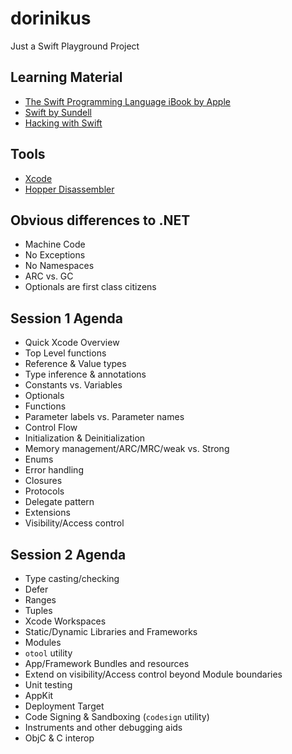 # dorinikus

Just a Swift Playground Project

## Learning Material
* [The Swift Programming Language iBook by Apple](https://books.apple.com/book/the-swift-programming-language-swift-5-7/id881256329)
* [Swift by Sundell](https://www.swiftbysundell.com/)
* [Hacking with Swift](https://www.hackingwithswift.com/)

## Tools
* [Xcode](https://apps.apple.com/app/xcode/id497799835)
* [Hopper Disassembler](https://www.hopperapp.com/)

## Obvious differences to .NET
* Machine Code
* No Exceptions
* No Namespaces
* ARC vs. GC
* Optionals are first class citizens

## Session 1 Agenda
* Quick Xcode Overview
* Top Level functions
* Reference & Value types
* Type inference & annotations
* Constants vs. Variables
* Optionals
* Functions
* Parameter labels vs. Parameter names
* Control Flow
* Initialization & Deinitialization
* Memory management/ARC/MRC/weak vs. Strong
* Enums
* Error handling
* Closures
* Protocols
* Delegate pattern
* Extensions
* Visibility/Access control

## Session 2 Agenda
* Type casting/checking
* Defer
* Ranges
* Tuples
* Xcode Workspaces
* Static/Dynamic Libraries and Frameworks
* Modules
* `otool` utility
* App/Framework Bundles and resources
* Extend on visibility/Access control beyond Module boundaries
* Unit testing
* AppKit
* Deployment Target
* Code Signing & Sandboxing (`codesign` utility)
* Instruments and other debugging aids
* ObjC & C interop
